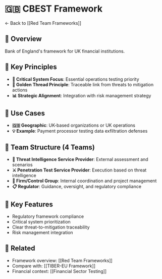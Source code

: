 # 🇬🇧 CBEST Framework

← Back to [[Red Team Frameworks]]

## 📖 Overview
Bank of England's framework for UK financial institutions.

## 🔑 Key Principles
- **🎯 Critical System Focus**: Essential operations testing priority
- **🧵 Golden Thread Principle**: Traceable link from threats to mitigation actions
- **📊 Strategic Alignment**: Integration with risk management strategy

## 💼 Use Cases
- **🇬🇧 Geographic**: UK-based organizations or UK operations
- **💡 Example**: Payment processor testing data exfiltration defenses

## 👥 Team Structure (4 Teams)
- **🧠 Threat Intelligence Service Provider**: External assessment and scenarios
- **⚔️ Penetration Test Service Provider**: Execution based on threat intelligence
- **🏢 Firm/Control Group**: Internal coordination and project management
- **📋 Regulator**: Guidance, oversight, and regulatory compliance

## 🎯 Key Features
- Regulatory framework compliance
- Critical system prioritization
- Clear threat-to-mitigation traceability
- Risk management integration

## 🔗 Related
- Framework overview: [[Red Team Frameworks]]
- Compare with: [[TIBER-EU Framework]]
- Financial context: [[Financial Sector Testing]]
